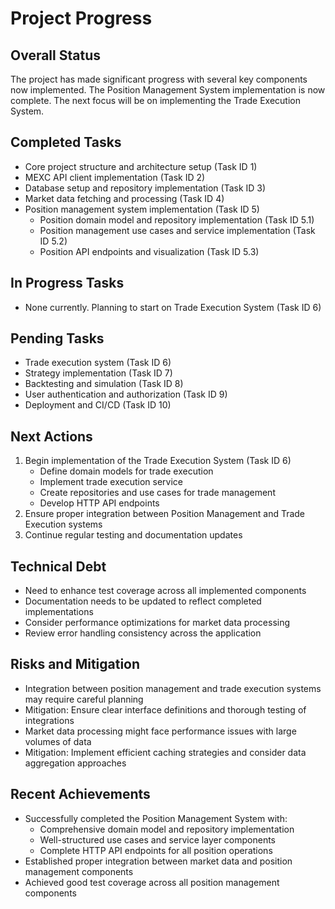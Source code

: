 # Project Progress

## Overall Status
The project has made significant progress with several key components now implemented. The Position Management System implementation is now complete. The next focus will be on implementing the Trade Execution System.

## Completed Tasks
- Core project structure and architecture setup (Task ID 1)
- MEXC API client implementation (Task ID 2)
- Database setup and repository implementation (Task ID 3)
- Market data fetching and processing (Task ID 4)
- Position management system implementation (Task ID 5)
  - Position domain model and repository implementation (Task ID 5.1)
  - Position management use cases and service implementation (Task ID 5.2)
  - Position API endpoints and visualization (Task ID 5.3)

## In Progress Tasks
- None currently. Planning to start on Trade Execution System (Task ID 6)

## Pending Tasks
- Trade execution system (Task ID 6)
- Strategy implementation (Task ID 7)
- Backtesting and simulation (Task ID 8)
- User authentication and authorization (Task ID 9)
- Deployment and CI/CD (Task ID 10)

## Next Actions
1. Begin implementation of the Trade Execution System (Task ID 6)
   - Define domain models for trade execution
   - Implement trade execution service
   - Create repositories and use cases for trade management
   - Develop HTTP API endpoints
2. Ensure proper integration between Position Management and Trade Execution systems
3. Continue regular testing and documentation updates

## Technical Debt
- Need to enhance test coverage across all implemented components
- Documentation needs to be updated to reflect completed implementations
- Consider performance optimizations for market data processing
- Review error handling consistency across the application

## Risks and Mitigation
- Integration between position management and trade execution systems may require careful planning
- Mitigation: Ensure clear interface definitions and thorough testing of integrations
- Market data processing might face performance issues with large volumes of data
- Mitigation: Implement efficient caching strategies and consider data aggregation approaches

## Recent Achievements
- Successfully completed the Position Management System with:
  - Comprehensive domain model and repository implementation
  - Well-structured use cases and service layer components
  - Complete HTTP API endpoints for all position operations
- Established proper integration between market data and position management components
- Achieved good test coverage across all position management components
